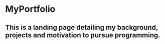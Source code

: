 # MyPortfolio
## This is a landing page detailing my background, projects and motivation to pursue programming. 
